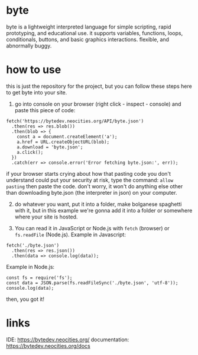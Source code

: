 # byte
byte is a lightweight interpreted language for simple scripting, rapid prototyping, and educational use. it supports variables, functions, loops, conditionals, buttons, and basic graphics interactions.
flexible, and abnormally buggy.

# how to use
this is just the repository for the project, but you can follow these steps here to get byte into your site.
1. go into console on your browser (right click - inspect - console) and paste this piece of code:

```
fetch('https://bytedev.neocities.org/API/byte.json')
  .then(res => res.blob())
  .then(blob => {
    const a = document.createElement('a');
    a.href = URL.createObjectURL(blob);
    a.download = 'byte.json';
    a.click();
  })
  .catch(err => console.error('Error fetching byte.json:', err));
```

if your browser starts crying about how that pasting code you don't understand could put your security at risk, type the command: 
`allow pasting`
then paste the code. don't worry, it won't do anything else other than downloading byte.json (the interpreter in json) on your computer.

2. do whatever you want, put it into a folder, make bolganese spaghetti with it, but in this example we're gonna add it into a folder or somewhere where your site is hosted.

3. You can read it in JavaScript or Node.js with `fetch` (browser) or `fs.readFile` (Node.js).
Example in Javascript:
```
fetch('./byte.json')
  .then(res => res.json())
  .then(data => console.log(data));
```

Example in Node.js:
```
const fs = require('fs');
const data = JSON.parse(fs.readFileSync('./byte.json', 'utf-8'));
console.log(data);
```

then, you got it!

# links

IDE: https://bytedev.neocities.org/
documentation: https://bytedev.neocities.org/docs
